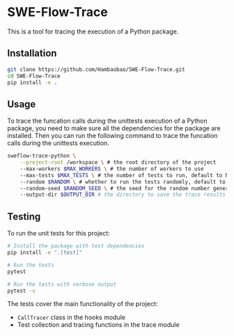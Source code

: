 # SWE-Flow-Trace

This is a tool for tracing the execution of a Python package.

## Installation

```bash
git clone https://github.com/Hambaobao/SWE-Flow-Trace.git
cd SWE-Flow-Trace
pip install -e .
```

## Usage
To trace the funcation calls during the unittests execution of a Python package, you need to make sure all the dependencies for the package are installed.
Then you can run the following command to trace the funcation calls during the unittests execution.

```bash
sweflow-trace-python \
    --project-root /workspace \ # the root directory of the project
    --max-workers $MAX_WORKERS \ # the number of workers to use
    --max-tests $MAX_TESTS \ # the number of tests to run, default to None
    --random $RANDOM \ # whether to run the tests randomly, default to False
    --random-seed $RANDOM_SEED \ # the seed for the random number generator
    --output-dir $OUTPUT_DIR # the directory to save the trace results

```

## Testing

To run the unit tests for this project:

```bash
# Install the package with test dependencies
pip install -e ".[test]"

# Run the tests
pytest

# Run the tests with verbose output
pytest -v
```

The tests cover the main functionality of the project:
- `CallTracer` class in the hooks module
- Test collection and tracing functions in the trace module